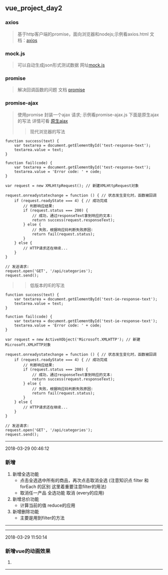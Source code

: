 ## vue_project_day2

### axios
> 基于http客户端的promise，面向浏览器和nodejs;示例看axios.html 文档：[axios](https://segmentfault.com/a/1190000008470355)

### mock.js
> 可以自动生成json形式测试数据 网址[mock.js](https://github.com/nuysoft/Mock/wiki/Getting-Started)

### promise
> 解决回调函数的问题 文档 [promise](http://es6.ruanyifeng.com/#docs/promise)

### promise-ajax
> 使用promise 封装一个ajax 请求; 示例看promise-ajax.js
> 下面是原生ajax的写法 详情可看 [原生ajax](http://www.w3school.com.cn/ajax/ajax_xmlhttprequest_create.asp)
>> 现代浏览器的写法
```
function success(text) {
    var textarea = document.getElementById('test-response-text');
    textarea.value = text;
}

function fail(code) {
    var textarea = document.getElementById('test-response-text');
    textarea.value = 'Error code: ' + code;
}

var request = new XMLHttpRequest(); // 新建XMLHttpRequest对象

request.onreadystatechange = function () { // 状态发生变化时，函数被回调
    if (request.readyState === 4) { // 成功完成
        // 判断响应结果:
        if (request.status === 200) {
            // 成功，通过responseText拿到响应的文本:
            return success(request.responseText);
        } else {
            // 失败，根据响应码判断失败原因:
            return fail(request.status);
        }
    } else {
        // HTTP请求还在继续...
    }
}

// 发送请求:
request.open('GET', '/api/categories');
request.send();
```

>> 低版本的IE的写法
```
function success(text) {
    var textarea = document.getElementById('test-ie-response-text');
    textarea.value = text;
}

function fail(code) {
    var textarea = document.getElementById('test-ie-response-text');
    textarea.value = 'Error code: ' + code;
}

var request = new ActiveXObject('Microsoft.XMLHTTP'); // 新建Microsoft.XMLHTTP对象

request.onreadystatechange = function () { // 状态发生变化时，函数被回调
    if (request.readyState === 4) { // 成功完成
        // 判断响应结果:
        if (request.status === 200) {
            // 成功，通过responseText拿到响应的文本:
            return success(request.responseText);
        } else {
            // 失败，根据响应码判断失败原因:
            return fail(request.status);
        }
    } else {
        // HTTP请求还在继续...
    }
}

// 发送请求:
request.open('GET', '/api/categories');
request.send();

```
------
2018-03-29 00:46:12
### 新增
1. 新增全选功能
    - 点击全选选中所有的商品，再次点击取消全选 (注意知识点 filter 和 forEach 的区别 这里着重要注意filter的用法)
    - 取消任一产品 全选功能 取消 (every的应用)
2. 新增总价功能
    - 计算当前的值 reduce的应用
3. 新增删除功能
    - 主要是用到filter的方法
------
------
2018-03-29 11:50:14
### 新增vue的动画效果
1.
------
